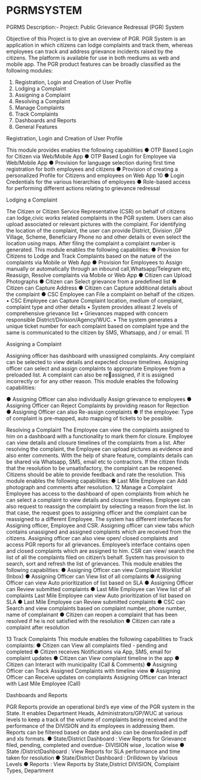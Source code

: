 # PGRMSYSTEM
PGRMS
Description:-
Project: Public Grievance Redressal (PGR) System 
 
Objective of this Project is to give an overview of PGR. PGR System is an 
application in which citizens can lodge complaints and track them, whereas employees can 
track and address grievance incidents raised by the citizens. The platform is available for use 
in both mediums as web and mobile app. The PGR product features can be broadly classified 
as the following modules: 
 
1. Registration, Login and Creation of User Profile 
2. Lodging a Complaint 
3. Assigning a Complaint 
4. Resolving a Complaint 
5. Manage Complaints 
6. Track Complaints 
7. Dashboards and Reports 
8. General Features 
 
Registration, Login and Creation of User Profile 
 
This module provides enables the following capabilities 
● OTP Based Login for Citizen via Web/Mobile App 
● OTP Based Login for Employee via Web/Mobile App 
● Provision for language selection during first time registration for both employees and 
citizens 
● Provision of creating a personalized Profile for Citizens and employees on Web App 
10
● Login Credentials for the various hierarchies of employees 
● Role-based access for performing different actions relating to grievance redressal 
 
Lodging a Complaint 
 
The Citizen or Citizen Service Representative (CSR) on behalf of citizens can 
lodge,civic works 
related complaints in the PGR system. Users can also upload associated or relevant pictures 
with the complaint. For identifying the location of the complaint, the user can provide 
District, Division ,GP Village, Scheme, Beneficiary Phone no and other details or even select 
the location using maps. After filing the complaint a complaint number is generated. This 
module enables the following capabilities: 
● Provision for Citizens to Lodge and Track Complaints based on the nature of the 
complaints via Mobile or Web App 
● Provision for Employees to Assign manually or automatically through an inbound 
call,Whatsapp/Telegram etc, Reassign, Resolve complaints via Mobile or Web App 
● Citizen can Upload Photographs 
● Citizen can Select grievance from a predefined list 
● Citizen can Capture Address 
● Citizen can Capture additional details about the complaint 
 ● CSC Employee can File a complaint on behalf of the citizen. 
• CSC Employee can Capture Complaint location, medium of complaint, complaint 
type and other 
details 
• System provides atleast 2 levels of comprehensive grievance list 
• Grievances mapped with concern responsible District/Division/Agency/WUC. 
• The system generates a unique ticket number for each complaint based on 
complaint type and the same is communicated to the citizen by SMS, Whatsapp, 
and / or email. 
11
 
Assigning a Complaint 
 
Assigning officer has dashboard with unassigned complaints. Any complaint can be 
selected to view details and expected closure timelines. Assigning officer can select and 
assign complaints to appropriate Employee from a preloaded list. A complaint can also be reassigned, if it is assigned incorrectly or for any other reason. 
This module enables the following capabilities:
 
● Assigning Officer can also individually Assign grievance to employees 
● Assigning Officer can Reject Complaints by providing reason for Rejection 
● Assigning Officer can also Re-assign complaints 
● If the employee: Type of complaint is pre-mapped, auto mapping of tickets to be 
possible. 
 
Resolving a Complaint 
The Employee can view the complaints assigned to him on a dashboard with a 
functionality to mark 
them for closure. Employee can view details and closure timelines of the complaints from a 
list. After resolving the complaint, the Employee can upload pictures as evidence and also 
enter comments. With the help of share feature, complaints details can be shared via 
Whatsapp, SMS, email etc to contractors. If the citizen finds that the resolution to be 
unsatisfactory, the complaint can be reopened. Citizens should be able to provide feedback 
and rate the resolution. 
This module enables the following capabilities: 
● Last Mile Employee can Add photograph and comments after resolution. 
12
Manage a Complaint 
Employee has access to the dashboard of open complaints from which he can select a 
complaint to 
view details and closure timelines. Employee can also request to reassign the complaint by 
selecting a reason from the list. In that case, the request goes to assigning officer and the 
complaint can be reassigned to a different Employee. The system has different interfaces for 
Assigning officer, Employee and CSR. Assigning officer can view tabs which contains 
unassigned and assigned complaints which are received from the citizens. Assigning officer 
can also view open/ closed complaints and access PGR reports for all grievances. 
Employee’s interface contains open and closed complaints which are assigned to him. CSR 
can view/ search the list of all the complaints filed on citizen’s behalf. System has provision 
to search, sort and refresh the list of grievances. 
This module enables the following capabilities: 
● Assigning Officer can view Complaint Worklist (Inbox) 
● Assigning Officer can View list of all complaints 
● Assigning Officer can view Auto prioritization of list based on SLA 
● Assigning Officer can Review submitted complaints 
● Last Mile Employee can View list of all complaints 
Last Mile Employee can view Auto prioritization of list based on SLA 
● Last Mile Employee can Review submitted complaints 
● CSC can Search and view complaints based on complaint number, phone number, name of 
complainant 
● Citizen can reopen a complaint that has been resolved if he is not satisfied with the 
resolution ● Citizen can rate a complaint after resolution 
 
13
Track Complaints 
This module enables the following capabilities to Track complaints: 
● Citizen can View all complaints filed - pending and completed 
● Citizen receives Notifications via App, SMS, email for complaint updates 
● Citizen can View complaint timeline in the app 
● Citizen can Interact with municipality (Call & Comments) 
● Assigning Officer can Track Assigned Complaints with timeline view ● Assigning 
Officer can Receive updates on complaints 
Assigning Officer can Interact with Last Mile Employee (Call) 
 
Dashboards and Reports 
 
PGR Reports provide an operational bird’s eye view of the PGR system in the State. It 
enables Department Heads, Administrators/GP/WUC at various levels to keep a track of the 
volume of complaints being received and the performance of the DIVISION and its 
employees in addressing them. Reports can be filtered based on date and also can be 
downloaded in pdf and xls formats. 
● State/District Dashboard : View Reports for Grievance filed, pending, completed and 
overdue- DIVISION wise , location wise 
● State /DistrictDashboard : View Reports for SLA performance and time taken for resolution 
● State/District Dashboard : Drilldown by Various Levels 
● Reports : View Reports by State,District DIVISION, Complaint Types, Department 

